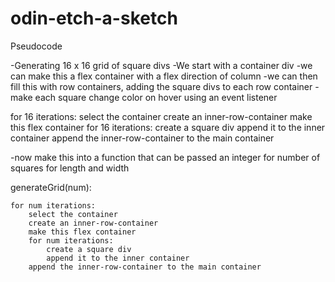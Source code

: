 # odin-etch-a-sketch

Pseudocode

-Generating 16 x 16 grid of square divs
-We start with a container div
-we can make this a flex container with a flex direction of column
-we can then fill this with row containers, adding the square divs to each row container
-make each square change color on hover using an event listener

for 16 iterations:
    select the container
    create an inner-row-container
    make this flex container
    for 16 iterations:
        create a square div
        append it to the inner container
    append the inner-row-container to the main container

-now make this into a function that can be passed an integer for number of squares for length and width

generateGrid(num):

    for num iterations:
        select the container
        create an inner-row-container
        make this flex container
        for num iterations:
            create a square div
            append it to the inner container
        append the inner-row-container to the main container
